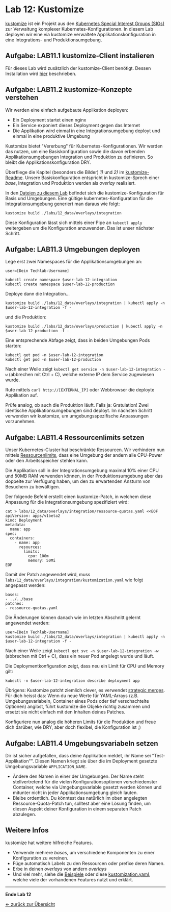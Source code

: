# Lab 12: Kustomize

[kustomize](https://github.com/kubernetes-sigs/kustomize) ist ein Projekt aus den [Kubernetes Special Interest Groups (SIGs)](https://kubernetes.io/community/) zur Verwaltung komplexer Kubernetes-Konfigurationen.
In diesem Lab deployen wir eine via kustomize verwaltete Applikationskonfiguration in eine Integrations- und Produktionsumgebung.

## Aufgabe: LAB11.1 kustomize-Client instalieren

Für dieses Lab wird zusätzlich der kustomize-Client benötigt. Dessen Installation wird
[hier](https://github.com/kubernetes-sigs/kustomize/blob/master/docs/INSTALL.md) beschrieben.

## Aufgabe: LAB11.2 kustomize-Konzepte verstehen

Wir werden eine einfach aufgebaute Applikation deployen:

* Ein Deployment startet einen nginx
* Ein Service exponiert dieses Deployment gegen das Internet
* Die Applikation wird einmal in eine Integrationsumgebung deployt und einmal in eine produktive Umgebung

Kustomize bietet "Vererbung" für Kubernetes-Konfigurationen. Wir werden das nutzen, um eine Basiskonfiguration sowie die davon erbenden Applikationsumgebungen Integration und Produktion zu definieren. So bleibt die Applikationskonfiguration DRY.

Überfliege die Kapitel (besonders die Bilder) _1)_ und _2)_ im [kustomize-Readme](https://github.com/kubernetes-sigs/kustomize). Unsere Basiskonfiguration entspricht in kustomize-Sprech einer _base_, Integration und Produktion werden als _overlay_ realisiert.

In den [Dateien zu diesem Lab](./12_data) befindet sich die kustomize-Konfiguration für Basis und Umgebungen. Eine gültige kubernetes-Konfiguration für die Integrationsumgebung generiert man daraus wie folgt:

```
kustomize build ./labs/12_data/overlays/integration
```

Diese Konfiguration lässt sich mittels einer Pipe an `kubectl apply` weitergeben um die Konfiguration anzuwenden. Das ist unser nächster Schritt.

## Aufgabe: LAB11.3 Umgebungen deployen

Lege erst zwei Namespaces für die Applikationsumgebungen an:

```
user=[Dein Techlab-Username]

kubectl create namespace $user-lab-12-integration
kubectl create namespace $user-lab-12-production
```

Deploye dann die Integration...

```
kustomize build ./labs/12_data/overlays/integration | kubectl apply -n $user-lab-12-integration -f -
```

und die Produktion:

```
kustomize build ./labs/12_data/overlays/production | kubectl apply -n $user-lab-12-production -f -
```

Eine entsprechende Abfage zeigt, dass in beiden Umgebungen Pods starten:

```
kubectl get pod -n $user-lab-12-integration
kubectl get pod -n $user-lab-12-production
```

Nach einer Weile zeigt `kubectl get service -n $user-lab-12-integration -w` (abbrechen mit Ctrl + C), welche externe IP dem Service zugewiesen wurde.

Rufe mittels `curl http://[EXTERNAL_IP]` oder Webbrowser die deployte Applikation auf.

Prüfe analog, ob auch die Produktion läuft. Falls ja: Gratulation! Zwei identische Applikationsumgebungen sind deployt.
Im nächsten Schritt verwenden wir kustomize, um umgebungsspezifische Anpassungen vorzunehmen.

## Aufgabe: LAB11.4 Ressourcenlimits setzen

Unser Kubernetes-Cluster hat beschränkte Ressourcen. Wir verhindern nun mittels [Ressourcenlimits](https://kubernetes.io/docs/concepts/configuration/manage-compute-resources-container/#resource-requests-and-limits-of-pod-and-container), dass eine Umgebung der andern alle CPU-Power oder den Arbeitsspeicher stehlen kann.

Die Applikation soll in der Integrationsumgebung maximal 10% einer CPU und 50MB RAM verwenden können, in der Produktionsumgebung aber das doppelte zur Verfügung haben, um den zu erwartenden Ansturm von Besuchern zu bewältigen.

Der folgende Befehl erstellt einen kustomize-Patch, in welchem diese Anpassung für die Integrationsumgebung spezifiziert wird:

```
cat > labs/12_data/overlays/integration/ressource-quotas.yaml <<EOF
apiVersion: apps/v1beta2
kind: Deployment
metadata:
  name: app
spec:
  containers:
    - name: app
      resources:
        limits:
          cpu: 100m
          memory: 50Mi
EOF
```

Damit der Patch angewendet wird, muss `labs/12_data/overlays/integration/kustomization.yaml` wie folgt angepasst werden:

```
bases:
- ../../base
patches:
- ressource-quotas.yaml
```

Die Änderungen können danach wie im letzten Abschnitt gelernt angewendet werden:

```
user=[Dein Techlab-Username]
kustomize build ./labs/12_data/overlays/integration | kubectl apply -n $user-lab-12-integration -f -
```

Nach einer Weile zeigt `kubectl get svc -n $user-lab-12-integration -w` (abbrechen mit Ctrl + C), dass ein neuer Pod angelegt wurde und läuft.

Die Deploymentkonfiguration zeigt, dass neu ein Limit für CPU und Memory gilt:

```
kubectl -n $user-lab-12-integration describe deployment app
```

Übrigens: Kustomize patcht ziemlich clever, es verwendet [strategic merges](https://github.com/kubernetes/community/blob/master/contributors/devel/strategic-merge-patch.md). Für dich heisst das: Wenn du neue Werte für YAML-Arrays (z.B. Umgebungsvariabeln, Container eines Pods oder tief verschachtelte Optionen) angibst, führt kustomize die Objeke richtig zusammen und ersetzt sie nicht einfach mit den Inhalten deines Patches.

Konfiguriere nun analog die höheren Limits für die Produktion und freue dich darüber, wie DRY, aber doch flexibel, die Konfiguration ist ;)

## Aufgabe: LAB11.4 Umgebungsvariabeln setzen

Dir ist sicher aufgefallen, dass deine Applikation meldet, ihr Name sei "Test-Applikation"". Diesen Namen kriegt sie über die im Deployment gesetzte Umgebungsvariable `APPLICATION_NAME`.

* Ändere den Namen in einer der Umgebungen. Der Name steht stellvertretend für die vielen Konfigurationsoptionen verschiedenster Container, welche via Umgebungsvariable gesetzt werden können und mitunter nicht in jeder Applikationsumgebung gleich lauten.
* Bleibe ordentlich. Du könntest das natürlich im oben angelegten Ressource-Quota-Patch tun, solltest aber eine Lösung finden, um diesen Aspekt deiner Konfiguration in einem separaten Patch abzulegen.

## Weitere Infos

kustomize hat weitere hilfreiche Features.

* Verwende mehrere _bases_, um verschiedene Komponenten zu einer Konfiguration zu vereinen.
* Füge automatisch Labels zu den Ressourcen oder prefixe deren Namen.
* Erbe in deinen _overlays_ von andern _overlays_
* Und viel mehr, siehe die [Beispiele](https://github.com/kubernetes-sigs/kustomize/tree/master/examples) oder diese [kustomization.yaml](https://github.com/kubernetes-sigs/kustomize/blob/master/docs/kustomization.yaml), welche viele der vorhandenen Features nutzt und erklärt.

---

**Ende Lab 12**

[← zurück zur Übersicht](../README.md)
